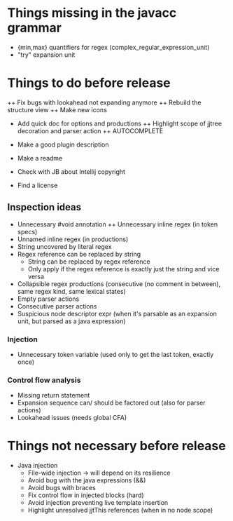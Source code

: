 # Things missing in the javacc grammar

* {min,max} quantifiers for regex (complex_regular_expression_unit)
* "try" expansion unit

# Things to do before release

++ Fix bugs with lookahead not expanding anymore
++ Rebuild the structure view
++ Make new icons
* Add quick doc for options and productions
++ Highlight scope of jjtree decoration and parser action
++ AUTOCOMPLETE

* Make a good plugin description
* Make a readme
* Check with JB about Intellij copyright
* Find a license


## Inspection ideas

* Unnecessary #void annotation
++ Unnecessary inline regex (in token specs)
* Unnamed inline regex (in productions)
* String uncovered by literal regex
* Regex reference can be replaced by string
  * String can be replaced by regex reference
  * Only apply if the regex reference is exactly just the string and vice versa
* Collapsible regex productions (consecutive (no comment in between), same regex kind, same lexical states)
* Empty parser actions
* Consecutive parser actions
* Suspicious node descriptor expr (when it's parsable as an expansion unit, but parsed as a java expression)

### Injection

* Unnecessary token variable (used only to get the last token, exactly once)

### Control flow analysis

* Missing return statement
* Expansion sequence can/ should be factored out (also for parser actions)
* Lookahead issues (needs global CFA)

# Things not necessary before release


* Java injection
  * File-wide injection -> will depend on its resilience
  * Avoid bug with the java expressions (&&)
  * Avoid bugs with braces
  * Fix control flow in injected blocks (hard)
  * Avoid injection preventing live template insertion
  * Highlight unresolved jjtThis references (when in no node scope)
